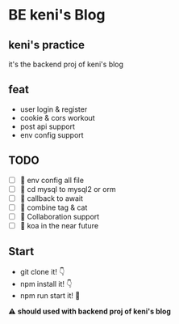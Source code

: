 # BE keni's Blog

## keni's practice

it's the backend proj of keni's blog

## feat

+ user login & register
+ cookie & cors workout
+ post api support
+ env config support

## TODO

+ [ ] 🚧 env config all file
+ [ ] 🚧 cd mysql to mysql2 or orm
+ [ ] 🚧 callback to await
+ [ ] 🚧 combine tag & cat
+ [ ] 🚧 Collaboration support
+ [ ] 🚧 koa in the near future

## Start

+ git clone it! 👇
+ npm install it! 👇
+ npm run start it! 🥳

⚠️ **should used with backend proj of keni's blog**